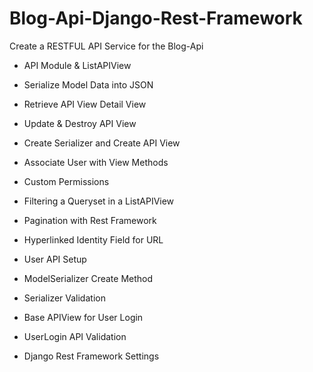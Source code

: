 # Blog-Api-Django-Rest-Framework
Create a RESTFUL API Service for the Blog-Api 

- API Module & ListAPIView

- Serialize Model Data into JSON

- Retrieve API View Detail View

- Update & Destroy API View

- Create Serializer and Create API View

- Associate User with View Methods

- Custom Permissions

- Filtering a Queryset in a ListAPIView

- Pagination with Rest Framework

- Hyperlinked Identity Field for URL

- User API Setup

- ModelSerializer Create Method

- Serializer Validation

- Base APIView for User Login

- UserLogin API Validation

- Django Rest Framework Settings
